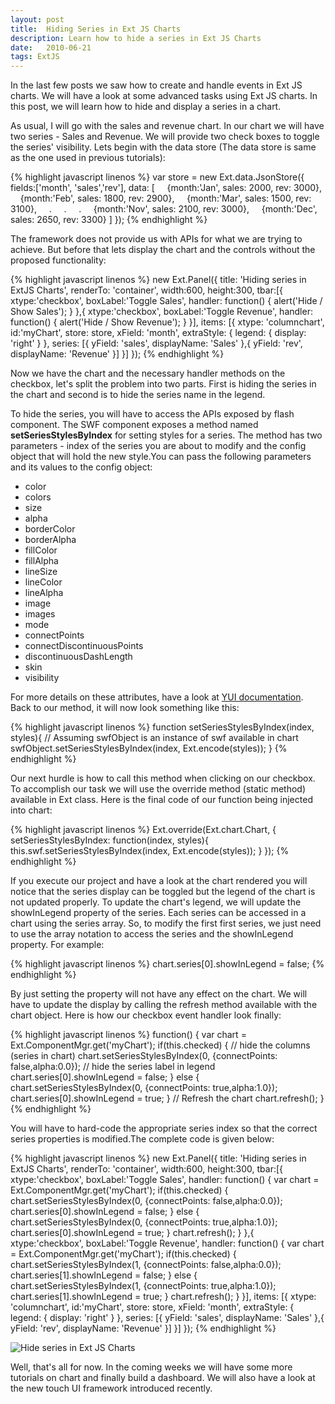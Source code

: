 ```yaml
---
layout: post
title:  Hiding Series in Ext JS Charts
description: Learn how to hide a series in Ext JS Charts
date:   2010-06-21
tags: ExtJS
---
```


In the last few posts we saw how to create and handle events in Ext JS charts. We will have a look at some advanced tasks using Ext JS charts. In this post, we will learn how to hide and display a series in a chart.

As usual, I will go with the sales and revenue chart. In our chart we will have two series - Sales and Revenue. We will provide two check boxes to toggle the series' visibility.
Lets begin with the data store (The data store is same as the one used in previous tutorials):

{% highlight javascript linenos %}
var store = new Ext.data.JsonStore({
fields:['month', 'sales','rev'],
  data: [
      {month:'Jan', sales: 2000, rev: 3000},
      {month:'Feb', sales: 1800, rev: 2900},
      {month:'Mar', sales: 1500, rev: 3100},
      .
      .
      .
      {month:'Nov', sales: 2100, rev: 3000},
      {month:'Dec', sales: 2650, rev: 3300}
  ]
});
{% endhighlight %}

The framework does not provide us with APIs for what we are trying to achieve. But before that lets display the chart and the controls without the proposed functionality:

{% highlight javascript linenos %}
new Ext.Panel({
    title: 'Hiding series in ExtJS Charts',
    renderTo: 'container',
    width:600,
    height:300,
    tbar:[{
         xtype:'checkbox',
         boxLabel:'Toggle Sales',
         handler: function() {
                  alert('Hide / Show Sales');
           }
         },{
         xtype:'checkbox',
         boxLabel:'Toggle Revenue',
         handler: function() {
                  alert('Hide / Show Revenue');
           }
         }],
    items: [{
        xtype: 'columnchart',
        id:'myChart',
        store: store,
        xField: 'month',
        extraStyle: {
                  legend: {
                        display: 'right'
                  }
    },
    series: [{
        yField: 'sales',
        displayName: 'Sales'
        },{
        yField: 'rev',
        displayName: 'Revenue'
    }]
  }]
});
{% endhighlight %}

Now we have the chart and the necessary handler methods on the checkbox, let's split the problem into two parts. First is hiding the series in the chart and second is to hide the series name in the legend.

To hide the series, you will have to access the APIs exposed by flash component. The SWF component exposes a method named **setSeriesStylesByIndex** for setting styles for a series. The method has two parameters - index of the series you are about to modify and the config object that will hold the new style.You can pass the following parameters and its values to the config object:

- color
- colors
- size
- alpha
- borderColor
- borderAlpha
- fillColor
- fillAlpha
- lineSize
- lineColor
- lineAlpha
- image
- images
- mode
- connectPoints
- connectDiscontinuousPoints
- discontinuousDashLength
- skin
- visibility

For more details on these attributes, have a look at [YUI documentation](http://developer.yahoo.com/yui/charts/#seriesstyles). Back to our method, it will now look something like this:

{% highlight javascript linenos %}
function setSeriesStylesByIndex(index, styles){
    // Assuming swfObject is an instance of swf available in chart
    swfObject.setSeriesStylesByIndex(index, Ext.encode(styles));
}
{% endhighlight %}

Our next hurdle is how to call this method when clicking on our checkbox. To accomplish our task we will use the override method (static method) available in Ext class.
Here is the final code of our function being injected into chart:

{% highlight javascript linenos %}
Ext.override(Ext.chart.Chart, {
    setSeriesStylesByIndex: function(index, styles){
        this.swf.setSeriesStylesByIndex(index, Ext.encode(styles));
    }
});
{% endhighlight %}

If you execute our project and have a look at the chart rendered you will notice that the series display can be toggled but the legend of the chart is not updated properly. To update the chart's legend, we will update the showInLegend property of the series. Each series can be accessed in a chart using the series array. So, to modify the first first series, we just need to use the array notation to access the series and the showInLegend property. For example:

{% highlight javascript linenos %}
chart.series[0].showInLegend = false;
{% endhighlight %}

By just setting the property will not have any effect on the chart. We will have to update the display by calling the refresh method available with the chart object. Here is how our checkbox event handler look finally:

{% highlight javascript linenos %}
function() {
var chart = Ext.ComponentMgr.get('myChart');
    if(this.checked) {
         // hide the columns (series in chart)
         chart.setSeriesStylesByIndex(0,
                  {connectPoints: false,alpha:0.0});
         // hide the series label in legend
         chart.series[0].showInLegend = false;
    } else {
         chart.setSeriesStylesByIndex(0,
                  {connectPoints: true,alpha:1.0});
         chart.series[0].showInLegend = true;
    }
    // Refresh the chart
    chart.refresh();
}
{% endhighlight %}

You will have to hard-code the appropriate series index so that the correct series properties is modified.The complete code is given below:

{% highlight javascript linenos %}
new Ext.Panel({
    title: 'Hiding series in ExtJS Charts',
    renderTo: 'container',
    width:600,
    height:300,
    tbar:[{
         xtype:'checkbox',
         boxLabel:'Toggle Sales',
         handler: function() {
             var chart = Ext.ComponentMgr.get('myChart');
             if(this.checked) {
                 chart.setSeriesStylesByIndex(0,
                          {connectPoints: false,alpha:0.0});
                 chart.series[0].showInLegend = false;
             } else {
                 chart.setSeriesStylesByIndex(0,
                          {connectPoints: true,alpha:1.0});
                 chart.series[0].showInLegend = true;
             }
             chart.refresh();
         }
    },{
         xtype:'checkbox',
         boxLabel:'Toggle Revenue',
         handler: function() {
             var chart = Ext.ComponentMgr.get('myChart');
             if(this.checked) {
                 chart.setSeriesStylesByIndex(1,
                          {connectPoints: false,alpha:0.0});
                 chart.series[1].showInLegend = false;
             } else {
                 chart.setSeriesStylesByIndex(1,
                          {connectPoints: true,alpha:1.0});
                 chart.series[1].showInLegend = true;
             }
             chart.refresh();
         }
    }],
    items: [{
        xtype: 'columnchart',
        id:'myChart',
        store: store,
        xField: 'month',
        extraStyle: {
             legend: {
                display: 'right'
             }
        },
    series: [{
        yField: 'sales',
        displayName: 'Sales'
    },{
        yField: 'rev',
        displayName: 'Revenue'
    }]
  }]
});
{% endhighlight %}

<img class="img-responsive image-center thumbnail ltbox" src="{{site.url}}/img/extjs/hideseriescharts.png" alt="Hide series in Ext JS Charts" />

Well, that's all for now. In the coming weeks we will have some more tutorials on chart and finally build a dashboard. We will also have a look at the new touch UI framework introduced recently.
